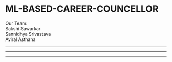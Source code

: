 # ML-BASED-CAREER-COUNCELLOR 

Our Team: <br>
Sakshi Sawarkar <br>
Sannidhya Srivastava <br>
Aviral Asthana <br>
___
___
___
